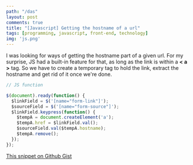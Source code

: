 ```yaml
---
path: "/das"
layout: post
comments: true
title: "[Javascript] Getting the hostname of a url"
tags: [programming, javascript, front-end, technology]
img: 'js.png'
---
```


I was looking for ways of getting the hostname part of a given url. For my surprise, JS had a built-in feature for that, as long as the link is within a **< a >** tag. So we have to create a temporary tag to hold the link, extract the hostname and get rid of it once we're done.

```js
// JS function

$(document).ready(function() {
  $linkField = $('[name="form-link"]');
  $sourceField = $('[name="form-source"]');
  $linkField.keypress(function() {
    $tempA = document.createElement('a');
    $tempA.href = $linkField.val();
    $sourceField.val($tempA.hostname);
    $tempA.remove();
  });
});
```

[This snippet on Github Gist](https://gist.github.com/anazard/b3e70a21d58d7d48b04891fa5a4360f4)
